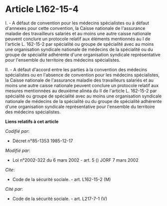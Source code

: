 # Article L162-15-4

I. - A défaut de convention pour les médecins spécialistes ou à défaut d'annexes pour cette convention, la Caisse nationale
de l'assurance maladie des travailleurs salariés et au moins une autre caisse nationale peuvent conclure un protocole relatif
aux éléments mentionnés au I de l'article L. 162-15-2 par spécialité ou groupe de spécialité avec au moins une organisation
syndicale nationale de médecins de la spécialité ou du groupe de spécialité adhérente d'une organisation syndicale
représentative pour l'ensemble du territoire des médecins spécialistes.

II. - A défaut d'accord entre les parties à la convention des médecins spécialistes ou en l'absence de convention pour les
médecins spécialistes, la Caisse nationale de l'assurance maladie des travailleurs salariés et au moins une autre caisse
nationale peuvent conclure un protocole relatif aux mesures mentionnées au deuxième alinéa du II de l'article L. 162-15-2 par
spécialité ou groupe de spécialité avec au moins une organisation syndicale nationale de médecins de la spécialité ou du
groupe de spécialité adhérente d'une organisation syndicale représentative pour l'ensemble du territoire des médecins
spécialistes.

**Liens relatifs à cet article**

_Codifié par_:

  - Décret n°85-1353 1985-12-17

_Modifié par_:

  - Loi n°2002-322 du 6 mars 2002 - art. 5 () JORF 7 mars 2002

_Cite_:

  - Code de la sécurité sociale. - art. L162-15-2 (M)

_Cité par_:

  - Code de la sécurité sociale. - art. L217-7-1 (V)
